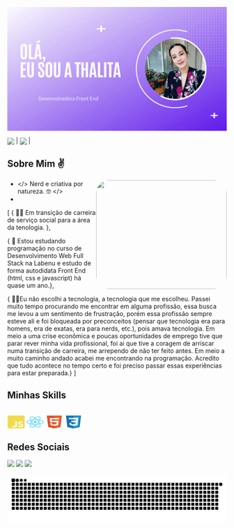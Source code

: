 <div>
<p align="center">
  <a href="#">
    <img align="center" width="700" src="Laranja e Branco Divertido Apresentação Animada sobre Namoro (2).gif" />
  </a>
 </div>
 

 <a href="https://github.com/thalitacesar/github-readme-stats"><img align="center" src="https://github-readme-stats.vercel.app/api?username=thalitacesar&show_icons=true&include_all_commits=true&theme=buefy&hide_border=true" /></a> | <a href="https://github.com/thalitacesar/github-readme-stats"><img align="center" src="https://github-readme-stats.vercel.app/api/top-langs/?username=thalitacesar&layout=compact&theme=buefy&hide_border=true" /></a> |

 
  ## Sobre Mim ✌
<div style="display: inline_block"  >
<img align="right" width="300" height="250" style="border-radius:30px;" src="https://c.tenor.com/KThP19wcsrQAAAAC/monica-turmadamonica.gif" />
  </div>


* </> Nerd e criativa por natureza. 🤓  </>
* 
[
{ 👩‍💻 Em transição de carreira de serviço social para a área da tenologia. },

{ 🧐 Estou estudando programação no curso de Desenvolvimento Web Full Stack na Labenu e estudo de forma autodidata Front End (html, css e javascript) há quase um ano.},

{ 👨‍🎓Eu não escolhi a tecnologia, a tecnologia que me escolheu. Passei muito tempo procurando me encontrar em alguma profissão, essa busca me levou a um sentimento de frustração, porém essa profissão sempre esteve ali e foi bloqueada por preconceitos (pensar que tecnologia era para homens, era de exatas, era para nerds, etc.), pois amava tecnologia. Em meio a uma crise econômica e poucas oportunidades de emprego tive que parar rever minha vida profissional, foi ai que tive a coragem de arriscar numa transição de carreira, me arrependo de não ter feito antes. 
Em meio a muito caminho andado acabei me encontrando na programação. Acredito que tudo acontece no tempo certo e foi preciso passar essas experiências para estar preparada.}
]


 
## Minhas Skills 
 
<div style="display: inline_block"><br>
  <img align="center" alt="Rafa-Js" height="30" width="40" src="https://raw.githubusercontent.com/devicons/devicon/master/icons/javascript/javascript-plain.svg">
  <img align="center" alt="Rafa-React" height="30" width="40" src="https://raw.githubusercontent.com/devicons/devicon/master/icons/react/react-original.svg">
  <img align="center" alt="Rafa-HTML" height="30" width="40" src="https://raw.githubusercontent.com/devicons/devicon/master/icons/html5/html5-original.svg">
  <img align="center" alt="Rafa-CSS" height="30" width="40" src="https://raw.githubusercontent.com/devicons/devicon/master/icons/css3/css3-original.svg">

</div>

## Redes Sociais

<div> 

  <a href="https://www.instagram.com/asthalitices/" target="_blank"><img src="https://img.shields.io/badge/-Instagram-%23E4405F?style=for-the-badge&logo=instagram&logoColor=white" target="_blank"></a>
  <a href = "mailto:thalita.walleska@gmail.com"><img src="https://img.shields.io/badge/-Gmail-%23333?style=for-the-badge&logo=gmail&logoColor=white" target="_blank"></a>
  <a href="https://www.linkedin.com/in/thalitac%C3%A9sar/" target="_blank"><img src="https://img.shields.io/badge/-LinkedIn-%230077B5?style=for-the-badge&logo=linkedin&logoColor=white" target="_blank"></a> 
 
 
</div>

   ![Snake animation](https://github.com/ThalitaCesar/ThalitaCesar/blob/output/github-contribution-grid-snake.svg)
  

